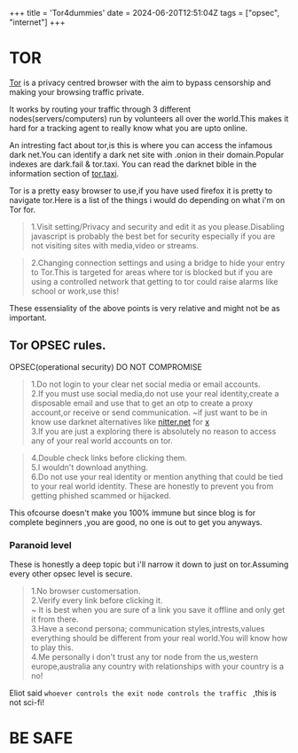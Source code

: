 +++
title = 'Tor4dummies'
date = 2024-06-20T12:51:04Z
tags = ["opsec", "internet"]
+++
# TOR 

[Tor](https://www.torproject.org) is a privacy centred browser with the aim to bypass censorship and making your browsing traffic private.

It works by routing your traffic through 3 different nodes(servers/computers) run by volunteers all over the world.This makes it hard for a tracking agent to really know what you are upto online.

An intresting fact about tor,is this is where you can access the infamous dark net.You can identify a dark net site with  .onion in their domain.Popular indexes are dark.fail & tor.taxi. You can read the darknet bible in the information section of [tor.taxi](tor.taxi).

Tor is a pretty easy browser to use,if you have used firefox it is pretty to navigate tor.Here is a list of the things i would do depending on what i'm on Tor for.

>1.Visit setting/Privacy and security and edit it as you please.Disabling javascript is probably the best bet for security especially if you are not visiting sites with  media,video or streams.  

> 2.Changing connection settings and using a bridge to hide your entry to Tor.This is targeted for areas where tor is blocked but if you are using a controlled network that getting to tor could raise alarms like school or work,use this!

These essensiality of the above points is very relative and might not be as important.

## Tor OPSEC rules.
OPSEC(operational security) DO NOT COMPROMISE  
> 1.Do not login to your clear net social media or email accounts.  
2.If you must use social media,do not use your real identity,create a disposable email and use that to get an otp to create a proxy account,or receive or send communication. 
  ~if just want to be in know use darknet alternatives like [nitter.net](nitter.net) for [x](x.com)  
3.If you are just a exploring there is absolutely no reason to access any of your real world accounts on tor.

>4.Double check links before clicking them.  
5.I wouldn't  download anything.  
6.Do not use your real identity or mention anything that could be tied to your real world identity.
These are honestly to prevent you from getting phished scammed or hijacked.  

This ofcourse doesn't make you 100% immune but since blog is for complete beginners ,you are good, no one is out to get you anyways.


### Paranoid level
These is honestly a deep topic but i'll narrow it down to just on tor.Assuming every other opsec level is secure.

>1.No browser customersation.  
2.Verify every link before clicking it.  
  ~ It is best when you are sure of a link you save it offline and only get it from there.    
  3.Have a second persona; communication styles,intrests,values everything should be different from your real world.You will know how to play this.  
4.Me personally i don't trust any tor node from the us,western europe,australia  any country with  relationships with your country is a no!  

Eliot said ```whoever controls the exit node controls the traffic ``` ,this is not sci-fi!



# BE SAFE


